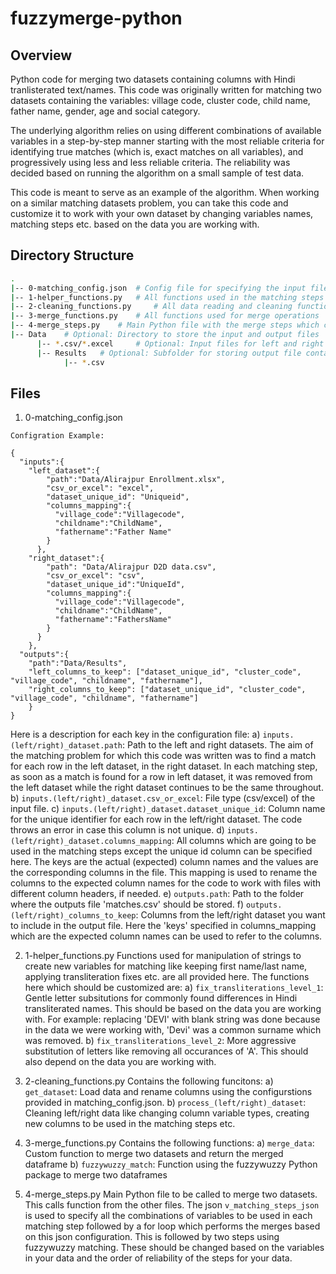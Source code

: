 # fuzzymerge-python

## Overview

Python code for merging two datasets containing columns with Hindi tranlisterated text/names. This code was originally written for matching two datasets containing the variables: village code, cluster code, child name, father name, gender, age and social category. 

The underlying algorithm relies on using different combinations of available variables in a step-by-step manner starting with the most reliable criteria for identifying true matches (which is, exact matches on all variables), and progressively using less and less reliable criteria. The reliability was decided based on running the algorithm on a small sample of test data.

This code is meant to serve as an example of the algorithm. When working on a similar matching datasets problem, you can take this code and customize it to work with your own dataset by changing variables names, matching steps etc. based on the data you are working with.


## Directory Structure
```bash
.
|-- 0-matching_config.json  # Config file for specifying the input file paths, column name mapping etc.
|-- 1-helper_functions.py 	# All functions used in the matching steps like string manipulation functions, transliteration fixes etc. 
|-- 2-cleaning_functions.py 	# All data reading and cleaning functions
|-- 3-merge_functions.py 	# All functions used for merge operations 
|-- 4-merge_steps.py 	# Main Python file with the merge steps which calls functions from other files 
|-- Data 	# Optional: Directory to store the input and output files
	  |-- *.csv/*.excel 	# Optional: Input files for left and right datasets
	  |-- Results 	# Optional: Subfolder for storing output file containg the match results
	  		|-- *.csv 
```

## Files
1. 0-matching_config.json 

```
Configration Example:

{
  "inputs":{
    "left_dataset":{
        "path":"Data/Alirajpur Enrollment.xlsx",
        "csv_or_excel": "excel",
        "dataset_unique_id": "Uniqueid",
        "columns_mapping":{
          "village_code":"Villagecode",
          "childname":"ChildName",
          "fathername":"Father Name"
        }
      },
    "right_dataset":{
        "path": "Data/Alirajpur D2D data.csv",
        "csv_or_excel": "csv",
        "dataset_unique_id":"UniqueId",
        "columns_mapping":{
          "village_code":"Villagecode",
          "childname":"ChildName",
          "fathername":"FathersName"
        }
      }
    },
  "outputs":{
    "path":"Data/Results",
    "left_columns_to_keep": ["dataset_unique_id", "cluster_code", "village_code", "childname", "fathername"],
    "right_columns_to_keep": ["dataset_unique_id", "cluster_code", "village_code", "childname", "fathername"]
    }
}
```

Here is a description for each key in the configuration file:
a) `inputs.(left/right)_dataset.path`: Path to the left and right datasets. The aim of the matching problem for which this code was written was to find a match for each row in the left dataset, in the right dataset. In each matching step, as soon as a match is found for a row in left dataset, it was removed from the left dataset while the right dataset continues to be the same throughout.
b) `inputs.(left/right)_dataset.csv_or_excel`: File type (csv/excel) of the input file.
c) `inputs.(left/right)_dataset.dataset_unique_id`: Column name for the unique identifier for each row in the left/right dataset. The code throws an error in case this column is not unique.
d) `inputs.(left/right)_dataset.columns_mapping`: All columns which are going to be used in the matching steps except the unique id column can be specified here. The keys are the actual (expected) column names and the values are the corresponding columns in the file. This mapping is used to rename the columns to the expected column names for the code to work with files with different column headers, if needed. 
e) `outputs.path`: Path to the folder where the outputs file 'matches.csv' should be stored.
f) `outputs.(left/right)_columns_to_keep`: Columns from the left/right dataset you want to include in the output file. Here the 'keys' specified in columns_mapping which are the expected column names can be used to refer to the columns.


2. 1-helper_functions.py
Functions used for manipulation of strings to create new variables for matching like keeping first name/last name, applying transliteration fixes etc. are all provided here. The functions here which should be customized are:
a) `fix_transliterations_level_1`: Gentle letter subsitutions for commonly found differences in Hindi transliterated names. This should be based on the data you are working with. For example: replacing 'DEVI' with blank string was done because in the data we were working with, 'Devi' was a common surname which was removed.
b) `fix_transliterations_level_2`: More aggressive substitution of letters like removing all occurances of 'A'. This should also depend on the data you are working with.


3. 2-cleaning_functions.py
Contains the following funcitons:
a) `get_dataset`: Load data and rename columns using the configurstions provided in matching_config.json.
b) `process_(left/right)_dataset`: Cleaning left/right data like changing column variable types, creating new columns to be used in the matching steps etc. 


4. 3-merge_functions.py
Contains the following functions:
a) `merge_data`: Custom function to merge two datasets and return the merged dataframe
b) `fuzzywuzzy_match`: Function using the fuzzywuzzy Python package to merge two dataframes

5. 4-merge_steps.py
Main Python file to be called to merge two datasets. This calls function from the other files. The json `v_matching_steps_json` is used to specify all the combinations of variables to be used in each matching step followed by a for loop which performs the merges based on this json configuration. This is followed by two steps using fuzzywuzzy matching. These should be changed based on the variables in your data and the order of reliability of the steps for your data.


